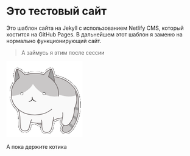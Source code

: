 # Это тестовый сайт

Это шаблон сайта на Jekyll с использованием Netlify CMS, который хостится на GitHub Pages. В дальнейшем этот шаблон я заменю на нормально функционирующий сайт.

> А займусь я этим после сессии

![кот](https://github.com/CyberPotat42/CyberPotat42/raw/main/kit.gif "кот")

А пока держите котика